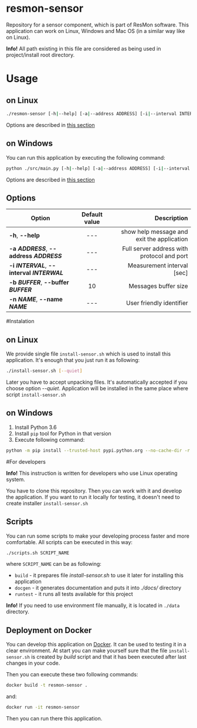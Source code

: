 # resmon-sensor
Repository for a sensor component, which is part of ResMon software.
This application can work on Linux, Windows and Mac OS (in a similar way like on Linux).

**Info!** All path existing in this file are considered 
as being used in project/install root directory.

# Usage

## on Linux
```bash
./resmon-sensor [-h|--help] [-a|--address ADDRESS] [-i|--interval INTERVAL] [-b|--buffer BUFFER] [-n|--name NAME]
```
Options are described in [this section](#options)

## on Windows
You can run this application by executing the following command:
```bash
python ./src/main.py [-h|--help] [-a|--address ADDRESS] [-i|--interval INTERVAL] [-b|--buffer BUFFER] [-n|--name NAME]
```
Options are described in [this section](#options)

## Options
| Option                                       | Default value | Description                                       |
| ---------------------------------------------|:-------------:| -------------------------------------------------:|
| **-h**, **--help**                           | ---           | show help message and exit the application        |
| **-a _ADDRESS_**, **--address _ADDRESS_**    | ---           | Full server address with protocol and port        |
| **-i _INTERVAL_**, **--interval _INTERWAL_** | ---           | Measurement interval [sec]                        |
| **-b _BUFFER_**, **--buffer _BUFFER_**       | 10            | Messages buffer size                              |
| **-n _NAME_**, **--name _NAME_**             | ---           | User friendly identifier                          |

#Instalation

## on Linux
We provide single file `install-sensor.sh` which is used to install this application. It's enough that you just run it as following:
```bash
./install-sensor.sh [--quiet]
```
Later you have to accept unpacking files. It's automatically accepted if you choose option _--quiet_.
Application will be installed in the same place where script `install-sensor.sh`

## on Windows
1. Install Python 3.6
2. Install `pip` tool for Python in that version
3. Execute following command:
```bash
python -m pip install --trusted-host pypi.python.org --no-cache-dir -r ./data/requirements --user
```

#For developers

**Info!** This instruction is written for developers who use Linux operating system.

You have to clone this repository. Then you can work with it and develop the application.
If you want to run it locally for testing, it doesn't need to create installer `install-sensor.sh` 

## Scripts

You can run some scripts to make your developing process faster and more comfortable.
All scripts can be executed in this way:
```bash
./scripts.sh SCRIPT_NAME
```
where `SCRIPT_NAME` can be as following:
* `build` - it prepares file _install-sensor.sh_ to use it later for installing this application
* `docgen` - it generates documentation and puts it into _./docs/_ directory
* `runtest` - it runs all tests available for this project

**Info!** If you need to use environment file manually, 
it is located in `./data` directory.

## Deployment on Docker
You can develop this application on [Docker](https://docs.docker.com). 
It can be used to testing it in a clear environment. 
At start you can make yourself sure that the file `install-sensor.sh` 
is created by _build_ script and that it has been executed 
after last changes in your code.

Then you can execute these two following commands:
```bash
docker build -t resmon-sensor .
```
and:
```bash
docker run -it resmon-sensor
```
Then you can run there this application.